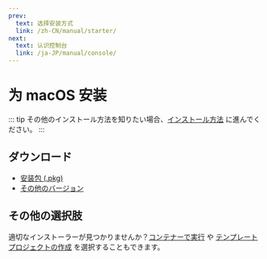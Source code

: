 ```yaml
---
prev:
  text: 选择安装方式
  link: /zh-CN/manual/starter/
next:
  text: 认识控制台
  link: /ja-JP/manual/console/
---
```


# 为 macOS 安装

::: tip
その他のインストール方法を知りたい場合、[インストール方法](./index.md) に進んでください。
:::

## ダウンロード

- [安装包 (.pkg)](https://k.ilharp.cc/osx.pkg)
- [その他のバージョン](https://github.com/koishijs/koishi-desktop/releases)

## その他の選択肢

適切なインストーラーが見つかりませんか？[コンテナーで実行](./docker.md) や [テンプレートプロジェクトの作成](./boilerplate.md) を選択することもできます。
